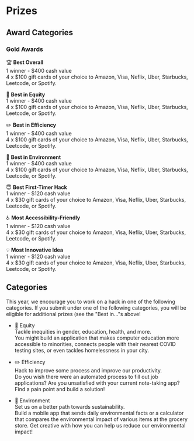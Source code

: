 # Prizes

## Award Categories

### Gold Awards

🏆 **Best Overall**  
1 winner - $400 cash value  
4 x $100 gift cards of your choice to Amazon, Visa, Neflix, Uber, Starbucks, Leetcode, or Spotify.  

💛 **Best in Equity**  
1 winner - $400 cash value  
4 x $100 gift cards of your choice to Amazon, Visa, Neflix, Uber, Starbucks, Leetcode, or Spotify.  

✏️ **Best in Efficiency**  
1 winner - $400 cash value  
4 x $100 gift cards of your choice to Amazon, Visa, Neflix, Uber, Starbucks, Leetcode, or Spotify.  

🌳 **Best in Environment**  
1 winner - $400 cash value  
4 x $100 gift cards of your choice to Amazon, Visa, Neflix, Uber, Starbucks, Leetcode, or Spotify.  

😇 **Best First-Timer Hack**  
1 winner - $120 cash value  
4 x $30 gift cards of your choice to Amazon, Visa, Neflix, Uber, Starbucks, Leetcode, or Spotify.

♿ **Most Accessibility-Friendly**  
1 winner - $120 cash value  
4 x $30 gift cards of your choice to Amazon, Visa, Neflix, Uber, Starbucks, Leetcode, or Spotify.  

💡 **Most Innovative Idea**  
1 winner - $120 cash value  
4 x $30 gift cards of your choice to Amazon, Visa, Neflix, Uber, Starbucks, Leetcode, or Spotify.  

## Categories

This year, we encourage you to work on a hack in one of the following categories. If you submit under one of the following categories, you will be eligible for additional prizes (see the "Best in..."s above!

* 💛 Equity  
    Tackle inequities in gender, education, health, and more.  
    You might build an application that makes computer education more accessible to minorities, connects people with their nearest COVID testing sites, or even tackles homelessness in your city.    
     
* ✏️ Efficiency  
    Hack to improve some process and improve our productivity.  
    Do you wish there were an automated process to fill out job applications? Are you unsatisfied with your current note-taking app? Find a pain point and build a solution!
  
* 🌳 Environment</br>
    Set us on a better path towards sustainability.  
    Build a mobile app that sends daily environmental facts or a calculator that compares the environmental impact of various items at the grocery store.  Get creative with how you can help us reduce our environmental impact!  
